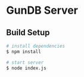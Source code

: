 # GunDB Server

## Build Setup

``` bash
# install dependencies
$ npm install

# start server
$ node index.js

```
